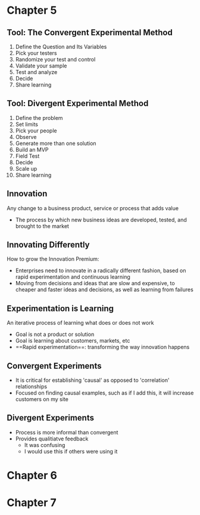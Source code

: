 # Chapter 5
## Tool: The Convergent Experimental Method
1. Define the Question and Its Variables
2. Pick your testers
3. Randomize your test and control
4. Validate your sample
5. Test and analyze
6. Decide
7. Share learning
## Tool: Divergent Experimental Method
1. Define the problem
2. Set limits
3. Pick your people
4. Observe
5. Generate more than one solution
6. Build an MVP
7. Field Test
8. Decide
9. Scale up
10. Share learning
## Innovation
Any change to a business product, service or process that adds value
- The process by which new business ideas are developed, tested, and brought to the market
## Innovating Differently
How to grow the Innovation Premium:
- Enterprises need to innovate in a radically different fashion, based on rapid experimentation and continuous learning
- Moving from decisions and ideas that are slow and expensive, to cheaper and faster ideas and decisions, as well as learning from failures
## Experimentation is Learning
An iterative process of learning what does or does not work
- Goal is not a product or solution
- Goal is learning about customers, markets, etc
- ==Rapid experimentation==: transforming the way innovation happens
## Convergent Experiments
- It is critical for establishing 'causal' as opposed to 'correlation' relationships
- Focused on finding causal examples, such as if I add this, it will increase customers on my site
## Divergent Experiments
- Process is more informal than convergent
- Provides qualitiatve feedback
	- It was confusing
	- I would use this if others were using it






# Chapter 6

# Chapter 7
